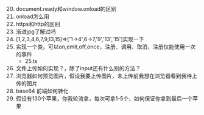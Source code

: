 20. document.ready和window.onload的区别
21. onload怎么用
22. https和http的区别
23. 渐进jpg了解过吗
24. [1,2,3,4,6,7,9,13,15]=>['1->4',6->7,'9','13','15']实现一下
25. 实现一个类，可以on,emit,off,once，注册、调用、取消、注册仅能使用一次的事件
    - 25.ts
26. 文件上传如何实现？，除了input还有什么别的方法？
27. 浏览器如何预览图片，假设我要上传图片，未上传前我想在浏览器看到我待上传的图片
28. base64 前端如何转化
29. 假设有130个苹果，你我轮流拿，每次可拿1-5个，如何保证你拿到最后一个苹果